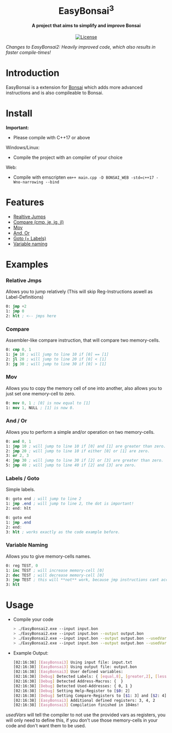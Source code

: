 <div align="center">
  <p>
    <h1>
      <br/>
      EasyBonsai<sup>3</sup>
    </h1>
    <h4>A project that aims to simplify and improve Bonsai</h4>
  </p>
  <p>
    <a href="https://github.com/Git-Curve/EasyBonsai2/blob/master/LICENSE">
      <img src="https://img.shields.io/github/license/Git-Curve/EasyBonsai2.svg?style=flat-square" alt="License" />
    </a>
  </p>
</div>

*Changes to EasyBonsai2: Heavily improved code, which also results in faster compile-times!*

# Introduction
EasyBonsai is a extension for [Bonsai](https://bonsai.pinyto.de/assembler/)  which adds more advanced instructions and is also compileable to Bonsai.
# Install
<b>Important: </b>
- Please compile with C++17 or above

Windows/Linux:
- Compile the project with an compiler of your choice

Web:
- Compile with emscripten
  ```em++ main.cpp -D BONSAI_WEB -std=c++17 -Wno-narrowing --bind```  
# Features
- [Realtive Jumps](#relative-jmps)
- [Compare (cmp, je, jg, jl)](#compare)
- [Mov](#mov)
- [And, Or](#and--or)
- [Goto (+ Labels)](#labels--goto)
- [Variable naming](#variable-naming)
# Examples
### Relative Jmps
Allows you to jump relatively (This will skip Reg-Instructions aswell as Label-Definitions)
```nasm
0: jmp +2
1: jmp 0
2: hlt ; <-- jmps here
```
### Compare
Assembler-like compare instruction, that will compare two memory-cells.
```nasm
0: cmp 0, 1
1: je 10 ; will jump to line 10 if [0] == [1]
2: jl 20 ; will jump to line 20 if [0] < [1]
3: jg 30 ; will jump to line 30 if [0] > [1]
```
### Mov
Allows you to copy the memory cell of one into another, also allows you to just set one memory-cell to zero.
```nasm
0: mov 0, 1 ; [0] is now equal to [1]
1: mov 1, NULL ; [1] is now 0.
```
### And / Or
Allows you to perform a simple and/or operation on two memory-cells.
```nasm
0: and 0, 1
1: jmp 10 ; will jump to line 10 if [0] and [1] are greater than zero.
2: jmp 20 ; will jump to line 10 if either [0] or [1] are zero.
3: or 2, 3
4: jmp 30 ; will jump to line 30 if [2] or [3] are greater than zero.
5: jmp 40 ; will jump to line 40 if [2] and [3] are zero.
```
### Labels / Goto
Simple labels.
```nasm
0: goto end ; will jump to line 2
1: jmp .end ; will jump to line 2, the dot is important!
2: end: hlt
```
```nasm
0: goto end
1: jmp .end
2: end:
3: hlt ; works exactly as the code example before.
```
### Variable Naming
Allows you to give memory-cells names.
```nasm
0: reg TEST, 0
1: inc TEST ; will increase memory-cell [0]
2: dec TEST ; will decrease memory-cell [0]
3: jmp TEST ; this will **not** work, because jmp instructions cant access memory-cells 
3: hlt
```
# Usage
- Compile your code
	```bash
	> ./EasyBonsai2.exe --input input.bon
	> ./EasyBonsai2.exe --input input.bon --output output.bon
	> ./EasyBonsai2.exe --input input.bon --output output.bon --usedVars 1
	> ./EasyBonsai2.exe --input input.bon --output output.bon --usedVars 1,2,3
	```
- Example Output:
	```bash
	[02:16:38] [EasyBonsai3] Using input file: input.txt
	[02:16:38] [EasyBonsai3] Using output file: output.bon
	[02:16:38] [EasyBonsai3] User defined variables:
	[02:16:38] [Debug] Detected Labels: { [equal,8], [greater,2], [less,5], [start,0] }
	[02:16:38] [Debug] Detected Address-Macros: {  }
	[02:16:38] [Debug] Detected Used-Addresses: { 0, 1 }
	[02:16:38] [Debug] Setting Help-Register to [$0: 2]
	[02:16:38] [Debug] Setting Compare-Registers to [$1: 3] and [$2: 4]
	[02:16:38] [EasyBonsai3] Additional defined registers: 3, 4, 2
	[02:16:38] [EasyBonsai3] Compilation finished in 104ms!
	```
*usedVars* will tell the compiler to not use the provided vars as registers, you will only need to define this, if you don't use those memory-cells in your code and don't want them to be used.
